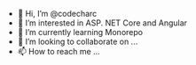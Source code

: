 - 👋 Hi, I’m @codecharc
- 👀 I’m interested in ASP. NET Core and Angular
- 🌱 I’m currently learning Monorepo
- 💞️ I’m looking to collaborate on ...
- 📫 How to reach me ...

<!---
codecharc/codecharc is a ✨ special ✨ repository because its `README.md` (this file) appears on your GitHub profile.
You can click the Preview link to take a look at your changes.
--->
